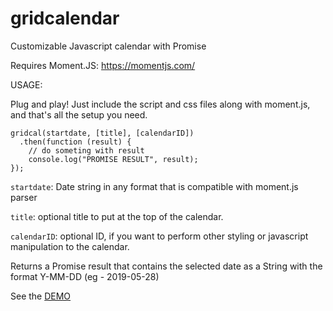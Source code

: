 # gridcalendar
Customizable Javascript calendar with Promise

Requires Moment.JS: https://momentjs.com/


USAGE:

Plug and play!
Just include the script and css files along with moment.js, and that's all the setup you need.

```
gridcal(startdate, [title], [calendarID])
  .then(function (result) {
    // do someting with result
    console.log("PROMISE RESULT", result);
});
```

`startdate`: Date string in any format that is compatible with moment.js parser

`title`: optional title to put at the top of the calendar.

`calendarID`: optional ID, if you want to perform other styling or javascript manipulation to the calendar.


Returns a Promise result that contains the selected date as a String with the format Y-MM-DD (eg - 2019-05-28)


See the <a href="https://quartertone.github.io/gridcalendar/">DEMO</a>
